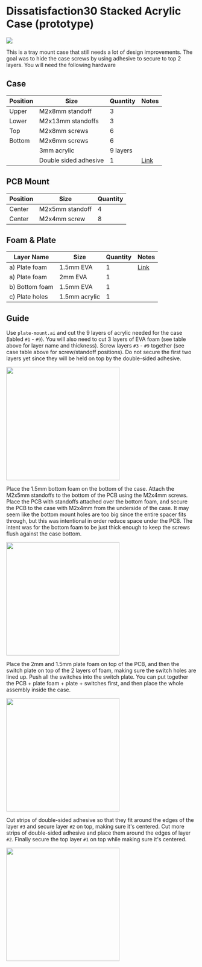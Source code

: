 # Dissatisfaction30 Stacked Acrylic Case (prototype)

<img src="https://user-images.githubusercontent.com/800930/189470515-34997a4e-c0cf-4e6e-b7fe-2e8514231377.jpg" />

This is a tray mount case that still needs a lot of design improvements.  The goal was to hide the case screws by using adhesive to secure to top 2 layers.  You will need the following hardware

## Case
| Position | Size | Quantity | Notes |
| -------- | ---- | -------- | ----- |
| Upper | M2x8mm standoff | 3 |
| Lower | M2x13mm standoffs | 3 |
| Top | M2x8mm screws | 6 |
| Bottom | M2x6mm screws | 6 |
| | 3mm acrylic | 9 layers |
| | Double sided adhesive | 1 | [Link](https://smile.amazon.com/gp/product/B00CCGK31G/)

## PCB Mount
| Position | Size | Quantity |
| -------- | ---- | -------- |
| Center | M2x5mm standoff | 4 |
| Center | M2x4mm screw | 8 |

## Foam & Plate
| Layer Name | Size | Quantity | Notes |
| -------- | ---- | -------- | ----- |
|  a) Plate foam | 1.5mm EVA | 1 | [Link](https://www.aliexpress.com/item/3256804208838525.html?spm=a2g0o.order_list.0.0.61751802IXEFAW) |
|  a) Plate foam | 2mm EVA | 1 |
|  b) Bottom foam | 1.5mm EVA | 1 |
|  c) Plate holes | 1.5mm acrylic | 1 |

## Guide
Use `plate-mount.ai` and cut the 9 layers of acrylic needed for the case (labled `#1` - `#9`).  You will also need to cut 3 layers of EVA foam (see table above for layer name and thickness).  Screw layers `#3` - `#9` together (see case table above for screw/standoff positions).  Do not secure the first two layers yet since they will be held on top by the double-sided adhesive.

<img src="https://user-images.githubusercontent.com/800930/189470548-3faac502-d5f0-44d2-832b-f31da5eeb796.jpg" width="300"/>

Place the 1.5mm bottom foam on the bottom of the case.  Attach the M2x5mm standoffs to the bottom of the PCB using the M2x4mm screws.  Place the PCB with standoffs attached over the bottom foam, and secure the PCB to the case with M2x4mm from the underside of the case. It may seem like the bottom mount holes are too big since the entire spacer fits through, but this was intentional in order reduce space under the PCB.  The intent was for the bottom foam to be just thick enough to keep the screws flush against the case bottom.

<img src="https://user-images.githubusercontent.com/800930/189470561-42219932-8e64-456a-a456-44afedf69faf.jpg" width="300"/>

Place the 2mm and 1.5mm plate foam on top of the PCB, and then the switch plate on top of the 2 layers of foam, making sure the switch holes are lined up.  Push all the switches into the switch plate.  You can put together the PCB + plate foam + plate + switches first, and then place the whole assembly inside the case.

<img src="https://user-images.githubusercontent.com/800930/189470574-80f6a5b0-55e1-4632-96df-4228814d7f6d.jpg" width="300"/>

Cut strips of double-sided adhesive so that they fit around the edges of the layer `#3` and secure layer `#2` on top, making sure it's centered.  Cut more strips of double-sided adhesive and place them around the edges of layer `#2`.  Finally secure the top layer `#1` on top while making sure it's centered.

<img src="https://user-images.githubusercontent.com/800930/189470557-94b365dc-ad13-47d4-a158-2c5cb3e308a8.jpg" width="300"/>